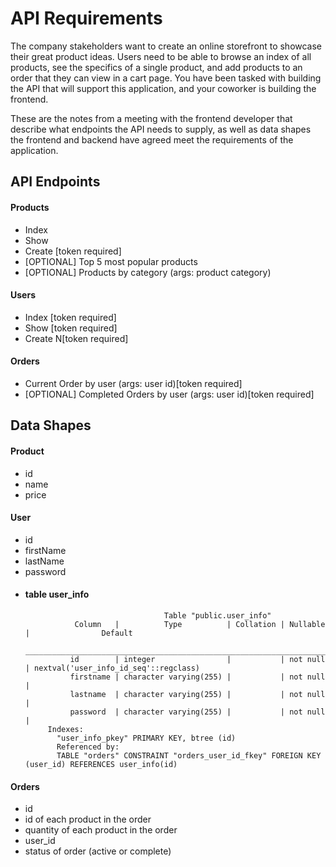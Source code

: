 # API Requirements

The company stakeholders want to create an online storefront to showcase their great product ideas. Users need to be able to browse an index of all products, see the specifics of a single product, and add products to an order that they can view in a cart page. You have been tasked with building the API that will support this application, and your coworker is building the frontend.

These are the notes from a meeting with the frontend developer that describe what endpoints the API needs to supply, as well as data shapes the frontend and backend have agreed meet the requirements of the application.

## API Endpoints

#### Products

- Index
- Show
- Create [token required]
- [OPTIONAL] Top 5 most popular products
- [OPTIONAL] Products by category (args: product category)

#### Users

- Index [token required]
- Show [token required]
- Create N[token required]

#### Orders

- Current Order by user (args: user id)[token required]
- [OPTIONAL] Completed Orders by user (args: user id)[token required]

## Data Shapes

#### Product

- id
- name
- price

#### User

- id
- firstName
- lastName
- password
- #### table user_info
                                     Table "public.user_info"
                 Column   |          Type          | Collation | Nullable |                Default                
           ________________________________________________________________________________________________
                id        | integer                |           | not null | nextval('user_info_id_seq'::regclass)
                firstname | character varying(255) |           | not null | 
                lastname  | character varying(255) |           | not null | 
                password  | character varying(255) |           | not null | 
           Indexes:
             "user_info_pkey" PRIMARY KEY, btree (id)
             Referenced by:
             TABLE "orders" CONSTRAINT "orders_user_id_fkey" FOREIGN KEY (user_id) REFERENCES user_info(id)

#### Orders

- id
- id of each product in the order
- quantity of each product in the order
- user_id
- status of order (active or complete)
